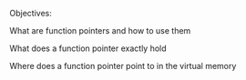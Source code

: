 Objectives:

What are function pointers and how to use them

What does a function pointer exactly hold

Where does a function pointer point to in the virtual memory

